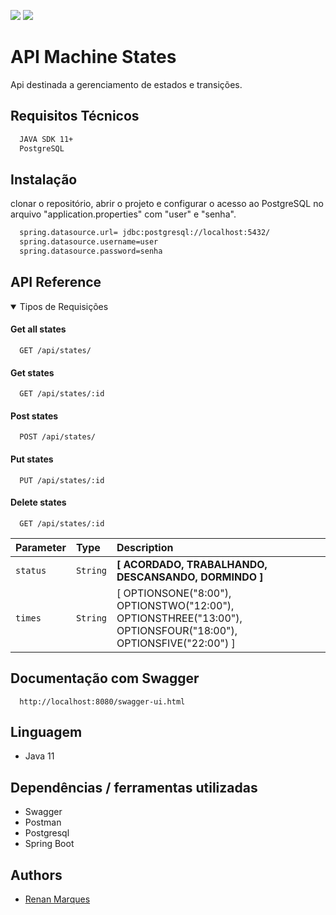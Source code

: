 ![](https://img.shields.io/badge/Status-Page%20in%20construction-orange)
![](https://img.shields.io/badge/release-v01-green)

# API Machine States

Api destinada a gerenciamento de estados e transições.

## Requisitos Técnicos

```bash
  JAVA SDK 11+
  PostgreSQL
```
## Instalação

clonar o repositório, abrir o projeto e configurar o acesso ao PostgreSQL no arquivo "application.properties" com "user" e "senha".
 
```bash
  spring.datasource.url= jdbc:postgresql://localhost:5432/
  spring.datasource.username=user
  spring.datasource.password=senha
```

## API Reference

<details open> 
  <summary>
    Tipos de Requisições
  </summary>
  
#### Get all states
```http
  GET /api/states/
```
#### Get states
```http
  GET /api/states/:id
```
#### Post states
```http
  POST /api/states/
```
#### Put states
```http
  PUT /api/states/:id
```
#### Delete states
```http
  GET /api/states/:id
```

| Parameter | Type     | Description                |
| :-------- | :------- | :------------------------- |
| `status` | `String` | **[ ACORDADO, TRABALHANDO, DESCANSANDO, DORMINDO ]** |
| `times` | `String` | [ OPTIONSONE("8:00"), OPTIONSTWO("12:00"), OPTIONSTHREE("13:00"), OPTIONSFOUR("18:00"), OPTIONSFIVE("22:00") ] |


</details>

## Documentação com Swagger

```http
  http://localhost:8080/swagger-ui.html
```

## Linguagem

  - Java 11

## Dependências / ferramentas utilizadas
  - Swagger
  - Postman
  - Postgresql
  - Spring Boot
  
## Authors

- [Renan Marques](https://www.github.com/re04nan)

